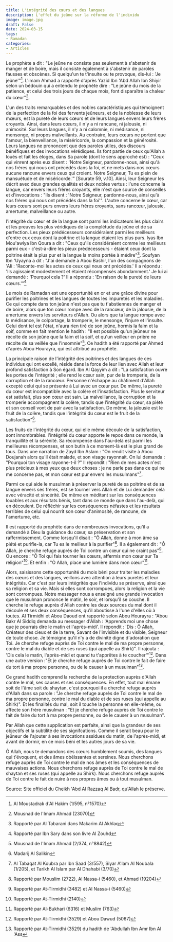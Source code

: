 ```yaml
---
title: L'intégrité des cœurs et des langues
description: L'effet du jeûne sur la réforme de l'individu
image: image.jpg
draft: False
date: 2024-03-15
tags: 
- Ramadan
categories: 
- Articles
---
```


Le prophète a dit : "Le jeûne ne consiste pas seulement à s'abstenir de manger et de boire, mais il consiste également à s'abstenir de paroles fausses et obscènes. Si quelqu'un te t'insulte ou te provoque, dis-lui : 'Je jeûne'"[^1]. L'imam Ahmad a rapporté d'après Yazid Ibn 'Abd Allah Ibn Shiyir selon un bédouin qui a entendu le prophète dire : "Le jeûne du mois de  la patience, et celui des trois jours de chaque mois, font disparaître la chaleur du cœur"[^2].

L'un des traits remarquables et des nobles caractéristiques qui témoignent de la perfection de la foi des fervents jeûneurs, et de la noblesse de leurs mœurs, est la pureté de leurs cœurs et de leurs langues envers leurs frères croyants. Ainsi, dans leurs cœurs, il n'y a ni rancune, ni jalousie, ni animosité. Sur leurs langues, il n'y a ni calomnie, ni médisance, ni mensonge, ni propos malveillants. Au contraire, leurs cœurs ne portent que l'amour, la bienveillance, la miséricorde, la compassion et la générosité. Leurs langues ne prononcent que des paroles utiles, des discours bénéfiques et des invocations vérédiques. Ils font partie de ceux qu'Allah a loués et fait les éloges, dans Sa parole (dont le sens approché est) : "Ceux qui vinrent après eux disent : 'Notre Seigneur, pardonne-nous, ainsi qu'à nos frères qui nous ont précédés dans la foi, et ne mets dans nos cœurs aucune rancune envers ceux qui croient. Notre Seigneur, Tu es plein de mansuétude et de miséricorde.'" [Sourate 59, v.10]. Ainsi, leur Seigneur les décrit avec deux grandes qualités et deux nobles vertus : l'une concerne la langue, car envers leurs frères croyants, elle n'est que source de conseilles et d'invocations : "Ils disent : 'Notre Seigneur, pardonne-nous, ainsi qu'à nos frères qui nous ont précédés dans la foi'". L'autre concerne le cœur, car leurs cœurs sont purs envers leurs frères croyants, sans rancœur, jalousie, amertume, malveillance ou autre.

l'intégrité du cœur et de la langue sont parmi les indicateurs les plus clairs et les preuves les plus véridiques de la complétude du jeûne et de sa perfection. Les pieux prédécesseurs considéraient parmi les meilleurs d'entre eux ceux dont la poitrine et la langue étaient les plus purs. Iyas Ibn Mou'awiya Ibn Qoura a dit : "Ceux qu'ils considéraient comme les meilleurs parmi eux - c'est-à-dire les pieux prédécesseurs - étaient ceux dont la poitrine était la plus pur et la langue la moins portée à médire"[^3]. Soufyan Ibn 'Uyayna a dit : "J'ai demandé à Abou Bashir, l'un des compagnons de 'Ali : 'Raconte-moi les actes de ceux qui nous ont précédés.' Il a répondu : 'Ils agissaient modestement et étaient récompensés abondamment.' Je lui ai demandé : 'Pourquoi cela ?' Il a répondu : 'En raison de la pureté de leurs cœurs.'"[^4]

Le mois de Ramadan est une opportunité en or et une grâce divine pour purifier les poitrines et les langues de toutes les impuretés et les maladies. Ce qui compte dans ton jeûne n'est pas que tu t'abstiennes de manger et de boire, alors que ton cœur rompe avec de la rancœur, de la jalousie, de la amertume envers les serviteurs d'Allah. Ou alors que ta langue rompe avec la médisance, le colportage, la tromperie, le mensonge, l'injure et l'insulte. Celui dont tel est l'état, n'aura rien tiré de son jeûne, hormis la faim et la soif, comme en fait mention le hadith : "Il est possible qu'un jeûneur ne récolte de son jeûne que la faim et la soif, et qu'un veilleur en prière ne récolte de sa veillée que l'insomnie"[^5]. Ce hadith a été rapporté par Ahmed d'après Abou Hourayra, qui est attribué au prophète.

La principale raison de l'intégrité des poitrines et des langues de ces individus qui ont excellé, réside dans la force de leur lien avec Allah et leur profond satisfaction à Son égard. Ibn Al Qayyim a dit : "La satisfaction ouvre les portes de l'intégrité ; elle rend le cœur sain, pur de la tromperie, de la corruption et de la rancœur. Personne n'échappe au châtiment d'Allah excepté celui qui se présente à Lui avec un cœur pur. De même, la pureté du cœur est incompatible avec la colère et l'insatisfaction. Plus le serviteur est satisfait, plus son cœur est sain. La malveillance, la corruption et la tromperie accompagnent la colère, tandis que l'intégrité du cœur, sa piété et son conseil vont de pair avec la satisfaction. De même, la jalousie est le fruit de la colère, tandis que l'intégrité du cœur est le fruit de la satisfaction"[^6].

Les fruits de l'intégrité du cœur, qui elle même découle de la satisfaction, sont innombrables. l'intégrité du cœur apporte le repos dans ce monde, la tranquillité et la sérénité. Sa récompense dans l'au-delà est parmi les meilleures récompenses, et son butin à ce moment-là est le plus grand de tous. Dans une narration de Zayd Ibn Aslam : "On rendit visite à Abou Doujanah alors qu'il était malade, et son visage rayonnait. On lui demanda : "Pourquoi ton visage rayonne-t-il ?" Il répondit : "Rien de mes actes n'est plus précieux à mes yeux que deux choses : je ne parle pas dans ce qui ne me concerne pas, et mon cœur est pur envers les musulmans"[^7].

Parmi ce qui aide le musulman à préserver la pureté de sa poitrine et de sa langue envers ses frères, est se tourner vers Allah et de Lui demander cela avec véracité et sincérité. De même en méditant sur les conséquences louables et aux résultats bénis, tant dans ce monde que dans l'au-delà, qui en découlent. De réfléchir sur les conséquences néfastes et les résultats terribles de celui qui nourrit son cœur d'animosité, de rancune, de l'amertume, etc.

Il est rapporté du prophète dans de nombreuses invocations, qu'il a demandé à Dieu la guidance du cœur, sa préservation et son raffermissement. Comme lorsqu'il disait : "Ô Allah, donne à mon âme sa piété et purifie-la, car Tu es le meilleur à la purifier"[^8]. Il a également dit : "Ô Allah, je cherche refuge auprès de Toi contre un cœur qui ne craint pas"[^9]. Ou encore : "Ô Toi qui fais tourner les cœurs, affermis mon cœur sur Ta religion"[^10]. Et enfin : "Ô Allah, place une lumière dans mon cœur"[^11].


Alors, saisissons cette opportunité du mois béni pour traiter les maladies des cœurs et des langues, veillons avec attention à leurs puretés et leur intégrités. Car c'est par leurs intégrités que l'individu se préserve, ainsi que sa religion et sa vie. Mais si elles sont corrompues, alors la religion et la vie sont corrompues. Notre messager nous a enseigné une grande invocation que le musulman prononce le matin, le soir, et lorsqu'il se couche. Il cherche le refuge auprès d'Allah contre les deux sources du mal dont il découle et ses deux conséquences, qu'il aboutisse à l'une d'elles où à toutes. Al Tirmidhi et Abou Daoud ont rapporté selon Abou Hourayra : "Abou Bakr Al Siddiq demanda au messager d'Allah : 'Apprends moi une chose que je pourrais dire le matin et l'après-midi'. Il répondit : 'Dis : Ô Allah, Créateur des cieux et de la terre, Savant de l'invisible et du visible, Seigneur de toute chose. Je témoigne qu'il n'y a de divinité digne d'adoration que Toi. Je cherche refuge auprès de Toi contre le mal de ma propre personne, contre le mal du diable et de ses ruses (qui appelle au Shirk)". Il rajouta : 'Dis cela le matin, l'après-midi et quand tu t'apprêtes à te coucher'"[^12]. Dans une autre version :"Et je cherche refuge auprès de Toi contre le fait de faire du tort à ma propre personne, ou de le causer à un musulman"[^13]. 

Ce grand hadith comprend la recherche de la protection auprès d'Allah contre le mal, ses causes et ses conséquences. En effet, tout mal émane soit de l'âme soit du shaytan, c'est pourquoi il a cherché refuge auprès d'Allah dans sa parole : "Je cherche refuge auprès de Toi contre le mal de ma propre personne, contre le mal du diable et de ses ruses (qui appelle au Shirk)". Et les finalités du mal, soit il touche la personne en elle-même, ou affecte son frère musulman : "Et je cherche refuge auprès de Toi contre le fait de faire du tort à ma propre personne, ou de le causer à un musulman".

Par Allah que cette supplication est parfaite, ainsi que la grandeur de ses objectifs et la subtilité de ses signifcations. Comme il serait beau pour le jeûneur de l'ajouter à ses invocations assidues du matin, de l'après-midi, et avant de dormir, en ce mois béni et les autres jours de sa vie.

Ô Allah, nous te demandons des cœurs humblement soumis, des langues qui t'évoquent, et des âmes obéissantes et sereines. Nous cherchons refuge auprès de Toi contre le mal de nos âmes et les conséquences de mauvaises actions. Nous cherchons refuge auprès de Toi contre le mal de shaytan et ses ruses (qui appelle au Shirk). Nous cherchons refuge auprès de Toi contre le fait de nuire à nos propres âmes ou à tout musulman.

Source: Site officiel du Cheikh 'Abd Al Razzaq Al Badr, qu'Allah le préserve.

[^1]: Al Moustadrak d'Al Hakim (1/595, n°1570)

[^2]: Mousnad de l'Imam Ahmad (23070)

[^3]: Rapporté par Al Tabarani dans Makarim Al Akhlaq

[^4]: Rapporté par Ibn Sary dans son livre Al Zouhd

[^5]: Mousnad de l'Imam Ahmad (2/374, n°8842)

[^6]: Madarij Al Salikin 

[^7]: Al Tabaqat Al Koubra par Ibn Saad (3/557), Siyar A'lam Al Noubala (1/205), et Tarikh Al Islam par Al Dhahabi (3/70)

[^8]: Rapporté par Mouslim (2722), Al Nassa-i (5460), et Ahmad (19204)

[^9]: Rapporté par At-Tirmidhi (3482) et Al Nassa-i (5460)

[^10]: Rapporté par At-Tirmidhi (2140)

[^11]: Rapporté par Al-Bukhari (6316) et Muslim (763)

[^12]: Rapporté par At-Tirmidhi (3529) et Abou Dawud (5067)

[^13]: Rapporté par At-Tirmidhi (3529) du hadith de 'Abdullah Ibn Amr Ibn Al 'Ass

